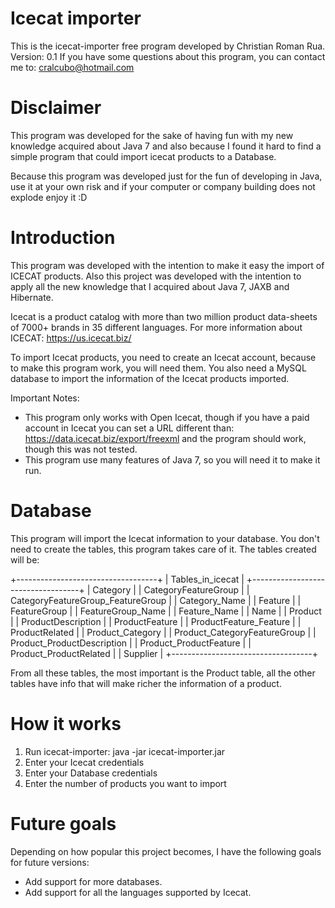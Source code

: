 Icecat importer
==============

This is the icecat-importer free program developed by Christian Roman Rua.
Version: 0.1
If you have some questions about this program, you can contact me to: cralcubo@hotmail.com

Disclaimer
===========
This program was developed for the sake of having fun with my new knowledge acquired about Java 7 and also because I found it hard to find a
simple program that could import icecat products to a Database.

Because this program was developed just for the fun of developing in Java, use it at your own risk and if your computer or company building does not explode
enjoy it :D

Introduction
============

This program was developed with the intention to make it easy the import of ICECAT products.
Also this project was developed with the intention to apply all the new knowledge that I acquired about Java 7, JAXB and Hibernate.

Icecat is a product catalog with more than two million product data-sheets of 7000+ brands in 35 different languages. 
For more information about ICECAT: https://us.icecat.biz/

To import Icecat products, you need to create an Icecat account, because to make this program work, you will need them.
You also need a MySQL database to import the information of the Icecat products imported.

Important Notes:
- This program only works with Open Icecat, though if you have a paid account in Icecat you can set a URL different than: 
	https://data.icecat.biz/export/freexml
  and the program should work, though this was not tested.
- This program use many features of Java 7, so you will need it to make it run.

Database
=========
This program will import the Icecat information to your database.
You don't need to create the tables, this program takes care of it.
The tables created will be:

+-----------------------------------+
| Tables_in_icecat                  |
+-----------------------------------+
| Category                          |
| CategoryFeatureGroup              |
| CategoryFeatureGroup_FeatureGroup |
| Category_Name                     |
| Feature                           |
| FeatureGroup                      |
| FeatureGroup_Name                 |
| Feature_Name                      |
| Name                              |
| Product                           |
| ProductDescription                |
| ProductFeature                    |
| ProductFeature_Feature            |
| ProductRelated                    |
| Product_Category                  |
| Product_CategoryFeatureGroup      |
| Product_ProductDescription        |
| Product_ProductFeature            |
| Product_ProductRelated            |
| Supplier                          |
+-----------------------------------+

From all these tables, the most important is the Product table, all the other tables have info that will make richer the information of a product.

How it works
============

01. Run icecat-importer: java -jar icecat-importer.jar
02. Enter your Icecat credentials
03. Enter your Database credentials
04. Enter the number of products you want to import

Future goals
============
Depending on how popular this project becomes, I have the following goals for future versions:

- Add support for more databases.
- Add support for all the languages supported by Icecat.

